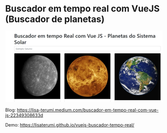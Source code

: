# Buscador em tempo real com VueJS (Buscador de planetas) 

<img src="https://raw.githubusercontent.com/lisaterumi/vuejs-buscador-tempo-real/master/print.jpg">

Blog: https://lisa-terumi.medium.com/buscador-em-tempo-real-com-vue-js-22349308633d

Demo: https://lisaterumi.github.io/vuejs-buscador-tempo-real/
